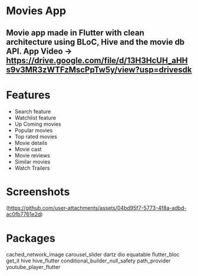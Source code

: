 # Movies App
Movie app made in Flutter with clean architecture using BLoC, Hive and the movie db API.
App Video -> https://drive.google.com/file/d/13H3HcUH_aHHs9v3MR3zWTFzMscPpTw5y/view?usp=drivesdk
------------------------------------------------------------------------------------------------
# Features
* Search feature
* Watchlist feature
* Up Coming movies
* Popular movies
* Top rated movies
* Movie details
* Movie cast
* Movie reviews
* Similar movies
* Watch Trailers
# Screenshots
(https://github.com/user-attachments/assets/04bd95f7-5773-4f8a-adbd-ac0fb7761e2d)


# Packages 
cached_network_image
carousel_slider
dartz
dio
equatable
flutter_bloc
get_it
hive
hive_flutter
conditional_builder_null_safety
path_provider
youtube_player_flutter
